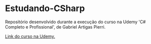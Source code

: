 # Estudando-CSharp
Repositório desenvolvido durante a execução do curso na Udemy 'C# Completo e Profissional', de Gabriel Artigas Pierri.

[Link do curso na Udemy.](https://www.udemy.com/course/csharp-completo-e-profissional/)
